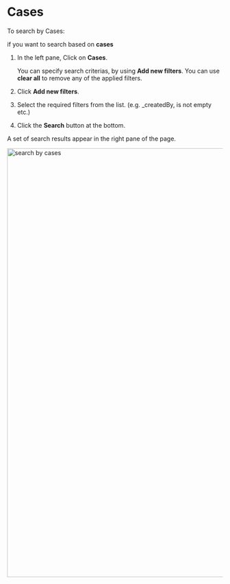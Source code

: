 # Cases

To search by Cases:

if you want to search based on **cases**

1. In the left pane, Click on **Cases**.  

    You can specify search criterias, by using **Add new filters**. You can use **clear all** to remove any of the applied filters. 

1. Click  **Add new filters**. 
1. Select the required filters from the list. (e.g. _createdBy, is not empty etc.)
1. Click the **Search** button at the bottom. 

A set of search results appear in the right pane of the page. 

<img src="../images/search-by-cases.png" alt="search by cases" width="1000" height="1000"/>
